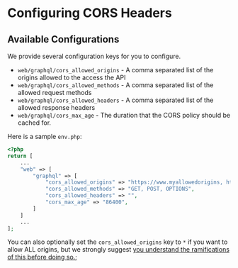 # Configuring CORS Headers

## Available Configurations
We provide several configuration keys for you to configure. 

* `web/graphql/cors_allowed_origins` - A comma separated list of the origins allowed to the access the API
* `web/graphql/cors_allowed_methods` - A comma separated list of the allowed request methods
* `web/graphql/cors_allowed_headers` - A comma separated list of the allowed response headers
* `web/graphql/cors_max_age` - The duration that the CORS policy should be cached for.

Here is a sample `env.php`:

```php
<?php
return [
    ...
    "web" => [
        "graphql" => [
            "cors_allowed_origins" => "https://www.myallowedorigins, https://www.myotherallowedorigin",
            "cors_allowed_methods" => "GET, POST, OPTIONS",
            "cors_allowed_headers" => "",
            "cors_max_age" => "86400",
        ]
    ]
    ...
];
```

You can also optionally set the `cors_allowed_origins` key to `*` if you want to allow ALL origins, but we strongly suggest [you understand the ramifications of this before doing so.](/docs/stories/security.md);